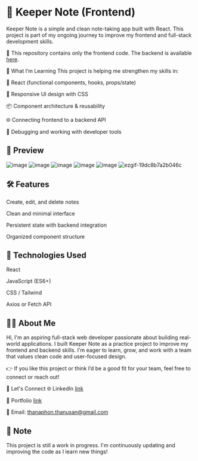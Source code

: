 # 📝 Keeper Note (Frontend)

Keeper Note is a simple and clean note-taking app built with React. This project is part of my ongoing journey to improve my frontend and full-stack development skills.

🔧 This repository contains only the frontend code. The backend is available [here](https://github.com/thanaphon0737/Keeper_backend).

🚀 What I’m Learning
This project is helping me strengthen my skills in:

🧠 React (functional components, hooks, props/state)

🎨 Responsive UI design with CSS

📦 Component architecture & reusability

🌐 Connecting frontend to a backend API

🧪 Debugging and working with developer tools


## 📸 Preview
![image](https://github.com/user-attachments/assets/45160866-86d0-47e0-b8f2-e7298b090437)
![image](https://github.com/user-attachments/assets/37dd519b-847f-42f8-83df-8f7cc73a3d71)
![image](https://github.com/user-attachments/assets/4d0259d8-950f-4852-bbd6-8d5b69206736)
![image](https://github.com/user-attachments/assets/a5d35742-2875-4cde-9ad2-e654b2bd7ae3)
![image](https://github.com/user-attachments/assets/a143dc84-4af5-4064-aa25-21a56f11b090)
![ezgif-19dc8b7a2b046c](https://github.com/user-attachments/assets/3db2b464-f632-4866-9db0-2f1fff232cbf)

## 🛠️ Features
Create, edit, and delete notes

Clean and minimal interface

Persistent state with backend integration

Organized component structure

## 🔗 Technologies Used
React

JavaScript (ES6+)

CSS / Tailwind 

Axios or Fetch API
## 🧑‍💻 About Me
Hi, I'm an aspiring full-stack web developer passionate about building real-world applications. I built Keeper Note as a practice project to improve my frontend and backend skills. I'm eager to learn, grow, and work with a team that values clean code and user-focused design.

👉 If you like this project or think I’d be a good fit for your team, feel free to connect or reach out!

🤝 Let's Connect
🌐 LinkedIn [link](https://www.linkedin.com/in/thanaphon-thanusan-4b6469202/)

💼 Portfolio [link](https://my-portfolio-six-delta-72.vercel.app/)

📧 Email: thanaphon.thanusan@gmail.com

## 📌 Note
This project is still a work in progress. I'm continuously updating and improving the code as I learn new things!

